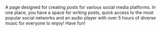 A page designed for creating posts for various social media platforms. In one place, you have a space for writing posts, quick access to the most popular social networks and an audio player with over 5 hours of diverse music for everyone to enjoy! Have fun!
